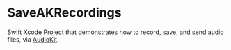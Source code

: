 # SaveAKRecordings
Swift Xcode Project that demonstrates how to record, save, and send audio files, via [AudioKit](http://audiokit.io/).

